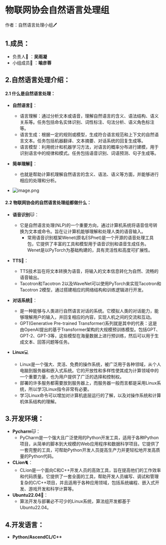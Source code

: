 # 物联网协会自然语言处理组

作者：自然语言处理小组:pen:

## 1.成员：

- 负责人:space_invader: ：**吴雨凝**
- 小组成员:space_invader: ：**喻彦蓉**

## 2.自然语言处理介绍：

#### 2.1 什么是自然语言处理：

- **自然语言**:ghost:：
  
  - 语言理解：通过分析文本或语音，理解自然语言的含义、语法结构、语义关系等。任务包括命名实体识别、词性标注、句法分析、语义角色标注等。
  
  + 语言生成：根据一定的规则或模型，生成符合语言规范和上下文的自然语言文本。任务包括机器翻译、文本摘要、对话系统的回复生成等。
  +  语言模型：利用统计和机器学习方法，对语言的概率分布进行建模，用于识别语言中的规律和模式。任务包括语音识别、词语预测、句子生成等。
- **简单理解**:thinking:：
  - 也就是帮助计算机理解自然语言的含义、语法、语义等方面，并能够进行相应的处理和分析。
+ ![image.png](https://s2.loli.net/2023/09/24/LAiyVMPJSxCh1wn.png)


#### 2.2 物联网协会的自然语言处理组都做什么：

- **语音识别**:cat:：
	 
	- 它是自然语言处理(NLP)的一个重要方向，通过计算机系统将语音信号转换为文本或命令。旨在让计算机能够理解和处理人类的语音输入。
	  - 常用语音识别框架Wenet(原名ESPnet)是一个开源的语音处理工具包，它提供了丰富的工具和模型用于语音识别和语音生成任务。Wenet是以PyTorch为基础构建的，具有灵活性和高度可扩展性。
- **TTS**:monkey:：
	 
	+ TTS技术旨在将文本转换为语音，将输入的文本信息转化为自然、流畅的语音输出。
	 +  Tacotron和Tacotron 2以及WaveNet可以使用PyTorch来实现Tacotron和Tacotron 2模型，通过搭建相应的网络结构和训练逻辑进行开发。
- **对话系统**:lion:：
	
	- 是一种能够与人类进行自然语言对话的系统。它模拟人类的对话能力，能够理解用户的输入，并回复相应的内容，实现人机之间的交流和互动。
	-  GPT(Generative Pre-trained Transformer)系列就是其中的代表：这是由OpenAI提出的基于Transformer架构的大规模预训练模型。包括GPT、GPT-2、GPT-3等，这些模型在海量数据上进行预训练，然后可以用于生成文本、回答问题等任务。
	
- **Linux**:computer:
	
	+   Linux是一个强大、灵活、免费的操作系统，被广泛用于各种领域，从个人电脑到服务器和嵌入式系统。它的开放性和多样性使其成为计算领域中的一个重要力量，也为用户提供了广泛的选择和控制权。
	+ 部署的许多服务都需要放到服务器上，而服务器一般而言都是采用Linux系统，所以学习Linux指令非常有必要。
	-  学习Linux命令可以增加对计算机底层运行的了解，以及对操作系统和计算机体系结构的理解。


## 3.开发环境：

- **Pycharm**:cat:：
  - PyCharm是一个强大且广泛使用的Python开发工具，适用于各种Python项目，从简单的脚本到大规模的Web应用程序和数据科学项目。它提供了一套完整的工具，可帮助Python开发人员提高生产力并更轻松地开发高质量的Python代码。
- **CLion**:cat2:：
  - CLion是一个面向C和C++开发人员的高效工具，旨在提高他们的工作效率和代码质量。它提供了一套全面的工具，帮助开发人员编写、调试和管理复杂的C/C++项目，并且适用于各种应用领域，包括系统编程、嵌入式开发、游戏开发和科学计算等。
- **Ubuntu22.04**:racehorse:：
  - 算法开发与部署必不可少的Linux系统，算法组开发都基于Ubuntu22.04。

## 4.开发语言：

- **Python/AscendCL/C++**